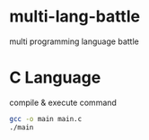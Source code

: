 # multi-lang-battle

multi programming language battle

# C Language

compile & execute command

```bash
gcc -o main main.c
./main
```
